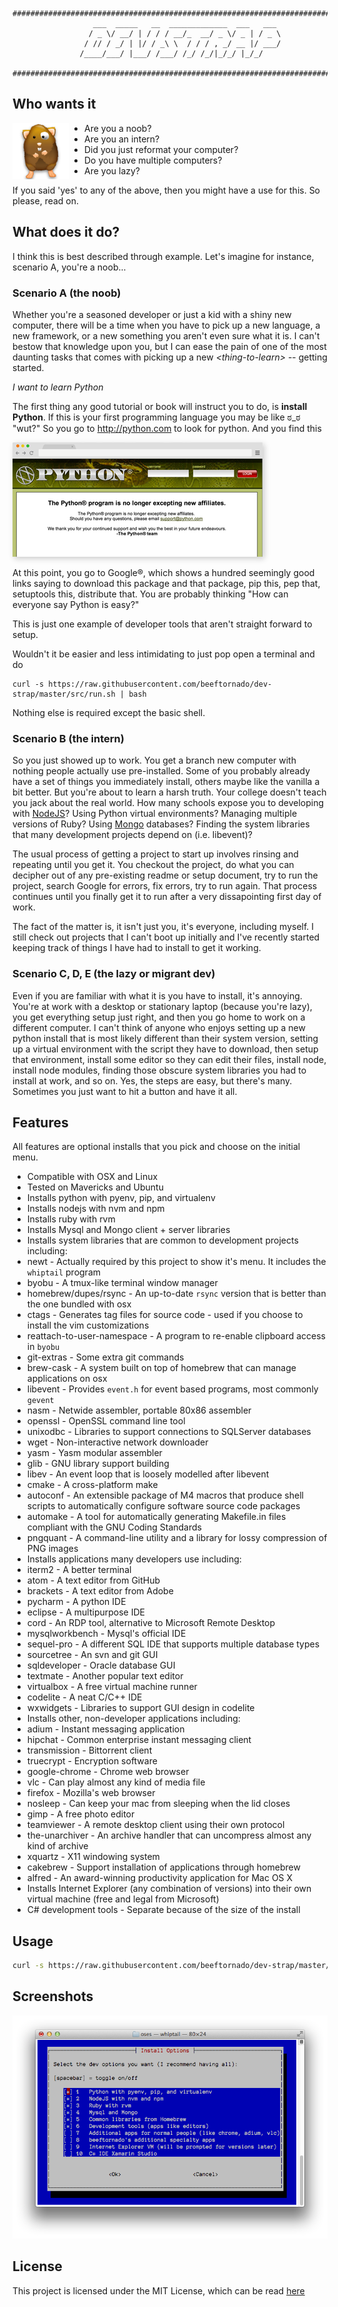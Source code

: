     ##############################################################################
                      ___  _____   __  _____________  ___   ___
                     / _ \/ __/ | / / / __/_  __/ _ \/ _ | / _ \
                    / // / _/ | |/ / _\ \  / / / , _/ __ |/ ___/
                   /____/___/ |___/ /___/ /_/ /_/|_/_/ |_/_/

    ##############################################################################

## Who wants it

<img src="img/hamster-icon.png" height="90px" align="left" style="margin-right: 25px" />

* Are you a noob?
* Are you an intern?
* Did you just reformat your computer?
* Do you have multiple computers?
* Are you lazy?

If you said 'yes' to any of the above, then you might have a use for this. So please, read on.

## What does it do?

I think this is best described through example. Let's imagine for instance, scenario A, you're a noob...

### Scenario A (the noob)

Whether you're a seasoned developer or just a kid with a shiny new computer, there will be a time when you have to pick up a new language, a new framework, or a new something you aren't even sure what it is. I can't bestow that knowledge upon you, but I can ease the pain of one of the most daunting tasks that comes with picking up a new *&lt;thing-to-learn&gt;* -- getting started.

*I want to learn Python*

The first thing any good tutorial or book will instruct you to do, is **install Python**. If this is your first programming language you may be like ಠ_ಠ "wut?" So you go to http://python.com to look for python. And you find this

<img src="img/python-dot-com.png" style="box-shadow:3px 3px 9px 0px #ccc">

At this point, you go to Google&reg;, which shows a hundred seemingly good links saying to download this package and that package, pip this, pep that, setuptools this, distribute that. You are probably thinking "How can everyone say Python is easy?"

This is just one example of developer tools that aren't straight forward to setup.

Wouldn't it be easier and less intimidating to just pop open a terminal and do

```
curl -s https://raw.githubusercontent.com/beeftornado/dev-strap/master/src/run.sh | bash
```

Nothing else is required except the basic shell.

### Scenario B (the intern)

So you just showed up to work. You get a branch new computer with nothing people actually use pre-installed. Some of you probably already have a set of things you immediately install, others maybe like the vanilla a bit better. But you're about to learn a harsh truth. Your college doesn't teach you jack about the real world. How many schools expose you to developing with [NodeJS](http://nodejs.org)? Using Python virtual environments? Managing multiple versions of Ruby? Using [Mongo](http://mongodb.org) databases? Finding the system libraries that many development projects depend on (i.e. libevent)?

The usual process of getting a project to start up involves rinsing and repeating until you get it. You checkout the project, do what you can decipher out of any pre-existing readme or setup document, try to run the project, search Google for errors, fix errors, try to run again. That process continues until you finally get it to run after a very dissapointing first day of work.

The fact of the matter is, it isn't just you, it's everyone, including myself. I still check out projects that I can't boot up initially and I've recently started keeping track of things I have had to install to get it working.

### Scenario C, D, E (the lazy or migrant dev)

Even if you are familiar with what it is you have to install, it's annoying. You're at work with a desktop or stationary laptop (because you're lazy), you get everything setup just right, and then you go home to work on a different computer. I can't think of anyone who enjoys setting up a new python install that is most likely different than their system version, setting up a virtual environment with the script they have to download, then setup that environment, install some editor so they can edit their files, install node, install node modules, finding those obscure system libraries you had to install at work, and so on. Yes, the steps are easy, but there's many. Sometimes you just want to hit a button and have it all.

## Features

All features are optional installs that you pick and choose on the initial menu.

* Compatible with OSX and Linux
 * Tested on Mavericks and Ubuntu
* Installs python with pyenv, pip, and virtualenv
* Installs nodejs with nvm and npm
* Installs ruby with rvm
* Installs Mysql and Mongo client + server libraries
* Installs system libraries that are common to development projects including:
 * newt - Actually required by this project to show it's menu. It includes the `whiptail` program
 * byobu - A tmux-like terminal window manager
 * homebrew/dupes/rsync - An up-to-date `rsync` version that is better than the one bundled with osx
 * ctags - Generates tag files for source code - used if you choose to install the vim customizations
 * reattach-to-user-namespace - A program to re-enable clipboard access in `byobu`
 * git-extras - Some extra git commands
 * brew-cask - A system built on top of homebrew that can manage applications on osx
 * libevent - Provides `event.h` for event based programs, most commonly `gevent`
 * nasm - Netwide assembler, portable 80x86 assembler
 * openssl - OpenSSL command line tool
 * unixodbc - Libraries to support connections to SQLServer databases
 * wget - Non-interactive network downloader
 * yasm - Yasm modular assembler
 * glib - GNU library support building
 * libev - An event loop that is loosely modelled after libevent
 * cmake - A cross-platform make
 * autoconf - An extensible package of M4 macros that produce shell scripts to automatically configure software source code packages
 * automake - A tool for automatically generating Makefile.in files compliant with the GNU Coding Standards
 * pngquant - A command-line utility and a library for lossy compression of PNG images
* Installs applications many developers use including:
 * iterm2 - A better terminal
 * atom - A text editor from GitHub
 * brackets - A text editor from Adobe
 * pycharm - A python IDE
 * eclipse - A multipurpose IDE
 * cord - An RDP tool, alternative to Microsoft Remote Desktop
 * mysqlworkbench - Mysql's official IDE
 * sequel-pro - A different SQL IDE that supports multiple database types
 * sourcetree - An svn and git GUI
 * sqldeveloper - Oracle database GUI
 * textmate - Another popular text editor
 * virtualbox - A free virtual machine runner
 * codelite - A neat C/C++ IDE
 * wxwidgets - Libraries to support GUI design in codelite
* Installs other, non-developer applications including:
 * adium - Instant messaging application
 * hipchat - Common enterprise instant messaging client
 * transmission - Bittorrent client
 * truecrypt - Encryption software
 * google-chrome - Chrome web browser
 * vlc - Can play almost any kind of media file
 * firefox - Mozilla's web browser
 * nosleep - Can keep your mac from sleeping when the lid closes
 * gimp - A free photo editor
 * teamviewer - A remote desktop client using their own protocol
 * the-unarchiver - An archive handler that can uncompress almost any kind of archive
 * xquartz - X11 windowing system
 * cakebrew - Support installation of applications through homebrew
 * alfred - An award-winning productivity application for Mac OS X
* Installs Internet Explorer (any combination of versions) into their own virtual machine (free and legal from Microsoft)
* C# development tools - Separate because of the size of the install

## Usage

```sh
curl -s https://raw.githubusercontent.com/beeftornado/dev-strap/master/src/run.sh | bash
```

## Screenshots

![MainMenu](img/main-menu.png)

## License

This project is licensed under the MIT License, which can be read [here](LICENSE)
